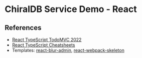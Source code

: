 # ChiralDB Service Demo - React

## References
- [React TypeScript TodoMVC 2022](https://github.com/laststance/react-typescript-todomvc-2022)
- [React TypeScript Cheatsheets](https://react-typescript-cheatsheet.netlify.app/)
- Templates: [react-blur-admin](https://github.com/knledg/react-blur-admin), [react-webpack-skeleton](https://github.com/knledg/react-webpack-skeleton)